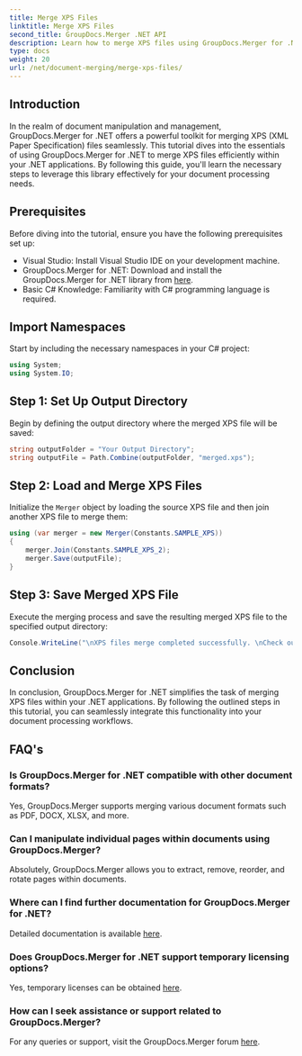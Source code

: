 ```yaml
---
title: Merge XPS Files
linktitle: Merge XPS Files
second_title: GroupDocs.Merger .NET API
description: Learn how to merge XPS files using GroupDocs.Merger for .NET effortlessly. Simplify document processing in your .NET applications.
type: docs
weight: 20
url: /net/document-merging/merge-xps-files/
---
```

## Introduction
In the realm of document manipulation and management, GroupDocs.Merger for .NET offers a powerful toolkit for merging XPS (XML Paper Specification) files seamlessly. This tutorial dives into the essentials of using GroupDocs.Merger for .NET to merge XPS files efficiently within your .NET applications. By following this guide, you'll learn the necessary steps to leverage this library effectively for your document processing needs.
## Prerequisites
Before diving into the tutorial, ensure you have the following prerequisites set up:
- Visual Studio: Install Visual Studio IDE on your development machine.
- GroupDocs.Merger for .NET: Download and install the GroupDocs.Merger for .NET library from [here](https://releases.groupdocs.com/merger/net/).
- Basic C# Knowledge: Familiarity with C# programming language is required.

## Import Namespaces
Start by including the necessary namespaces in your C# project:
```csharp
using System;
using System.IO;
```
## Step 1: Set Up Output Directory
Begin by defining the output directory where the merged XPS file will be saved:
```csharp
string outputFolder = "Your Output Directory";
string outputFile = Path.Combine(outputFolder, "merged.xps");
```
## Step 2: Load and Merge XPS Files
Initialize the `Merger` object by loading the source XPS file and then join another XPS file to merge them:
```csharp
using (var merger = new Merger(Constants.SAMPLE_XPS))
{
    merger.Join(Constants.SAMPLE_XPS_2);
    merger.Save(outputFile);
}
```
## Step 3: Save Merged XPS File
Execute the merging process and save the resulting merged XPS file to the specified output directory:
```csharp
Console.WriteLine("\nXPS files merge completed successfully. \nCheck output in {0}", outputFolder);
```

## Conclusion
In conclusion, GroupDocs.Merger for .NET simplifies the task of merging XPS files within your .NET applications. By following the outlined steps in this tutorial, you can seamlessly integrate this functionality into your document processing workflows.

## FAQ's
### Is GroupDocs.Merger for .NET compatible with other document formats?
Yes, GroupDocs.Merger supports merging various document formats such as PDF, DOCX, XLSX, and more.
### Can I manipulate individual pages within documents using GroupDocs.Merger?
Absolutely, GroupDocs.Merger allows you to extract, remove, reorder, and rotate pages within documents.
### Where can I find further documentation for GroupDocs.Merger for .NET?
Detailed documentation is available [here](https://reference.groupdocs.com/merger/net/).
### Does GroupDocs.Merger for .NET support temporary licensing options?
Yes, temporary licenses can be obtained [here](https://purchase.groupdocs.com/temporary-license/).
### How can I seek assistance or support related to GroupDocs.Merger?
For any queries or support, visit the GroupDocs.Merger forum [here](https://forum.groupdocs.com/c/merger/32).
